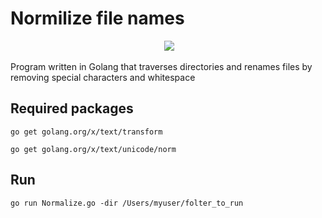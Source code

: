 # Normilize file names

<p align="center">
  <img src="https://cdn2.hubspot.net/hubfs/3917309/old-assets/old-theme/Images/golang-gopher-laptop.png">
</p>


Program written in Golang that traverses directories and renames files by removing special characters and whitespace


## Required packages

`go get golang.org/x/text/transform`


`go get golang.org/x/text/unicode/norm`

## Run

`go run Normalize.go -dir /Users/myuser/folter_to_run`
